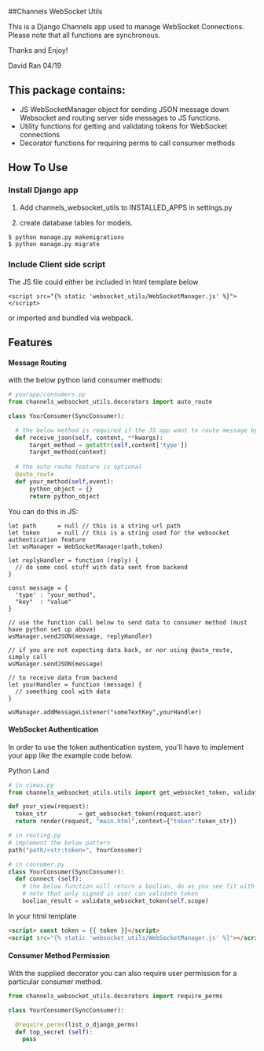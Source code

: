 ##Channels WebSocket Utils

This is a Django Channels app used to manage WebSocket Connections.
Please note that all functions are synchronous.

Thanks and Enjoy! 

David Ran 04/19


## This package contains:
- JS WebSocketManager object for sending JSON message down Websocket and routing server side messages to JS functions.
- Utility functions for getting and validating tokens for WebSocket connections
- Decorator functions for requiring perms to call consumer methods

## How To Use

### Install Django app

1. Add channels_websocket_utils to INSTALLED_APPS in settings.py

2. create database tables for models.
```bash
$ python manage.py makemigrations
$ python manage.py migrate
```

### Include Client side script
The JS file could either be included in html template below
```jinja2
<script src="{% static 'websocket_utils/WebSocketManager.js' %}"></script>
```

or imported and bundled via webpack.

## Features

#### Message Routing
with the below python land consumer methods:
```python
# yourapp/consumers.py
from channels_websocket_utils.decorators import auto_route

class YourConsumer(SyncConsumer):

  # the below method is required if the JS app want to route message by type like channels
  def receive_json(self, content, **kwargs):
      target_method = getattr(self,content['type'])
      target_method(content)
  
  # the auto route feature is optional
  @auto_route    
  def your_method(self,event):
      python_object = {}
      return python_object

```

You can do this in JS:
```ecmascript 6
let path      = null // this is a string url path
let token     = null // this is a string used for the websocket authentication feature
let wsManager = WebSocketManager(path,token)

let replyHandler = function (reply) {
  // do some cool stuff with data sent from backend
}

const message = {
  'type' : "your_method",
  "key"  : "value"
}

// use the function call below to send data to consumer method (must have python set up above) 
wsManager.sendJSON(message, replyHandler)

// if you are not expecting data back, or nor using @auto_route, simply call
wsManager.sendJSON(message)

// to receive data from backend
let yourHandler = function (message) {
  // something cool with data
}

wsManager.addMessageListener("someTextKey",yourHandler)
```

#### WebSocket Authentication

In order to use the token authentication system, you'll have to implement your app like the example code below.

Python Land
```python
# in views.py
from channels_websocket_utils.utils import get_websocket_token, validate_websocket_token

def your_view(request):
  token_str         = get_websocket_token(request.user)
  return render(request, "main.html",context={"token":token_str})

# in routing.py
# implement the below pattern 
path("path/<str:token>", YourConsumer)

# in consumer.py
class YourConsumer(SyncConsumer):
  def connect (self):
    # the below function will return a boolian, do as you see fit with it
    # note that only signed in user can validate token
    boolian_result = validate_websocket_token(self.scope)

```
In your html template
```html
<script> const token = {{ token }}</script>
<script src="{% static 'websocket_utils/WebSocketManager.js' %}"></script>
```

#### Consumer Method Permission
With the supplied decorator you can also require user permission for a particular consumer method.
```python
from channels_websocket_utils.decorators import require_perms

class YourConsumer(SyncConsumer):

  @require_perms(list_o_django_perms)
  def top_secret (self):
    pass
``` 